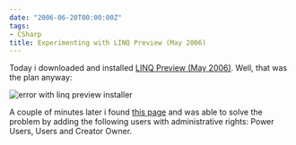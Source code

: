 ```yaml
---
date: "2006-06-20T00:00:00Z"
tags:
- CSharp
title: Experimenting with LINQ Preview (May 2006)
---
```

Today i downloaded and installed [LINQ Preview (May 2006)](http://www.microsoft.com/downloads/details.aspx?familyid=1e902c21-340c-4d13-9f04-70eb5e3dceea&displaylang=en). Well, that was the plan anyway:

![error with linq preview installer](http://www.timvw.be/wp-content/images/linq-2006-06-error.png)

A couple of minutes later i found [this page](http://forums.microsoft.com/MSDN/ShowPost.aspx?PostID=394174&SiteID=1) and was able to solve the problem by adding the following users with administrative rights: Power Users, Users and Creator Owner.
